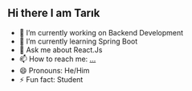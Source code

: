 ## Hi there I am Tarık

- 🔭 I’m currently working on Backend Development
- 🌱 I’m currently learning Spring Boot
- 💬 Ask me about React.Js
- 📫 How to reach me: [...](https://www.linkedin.com/in/tarixtkn/)
- 😄 Pronouns: He/Him
- ⚡ Fun fact: Student
